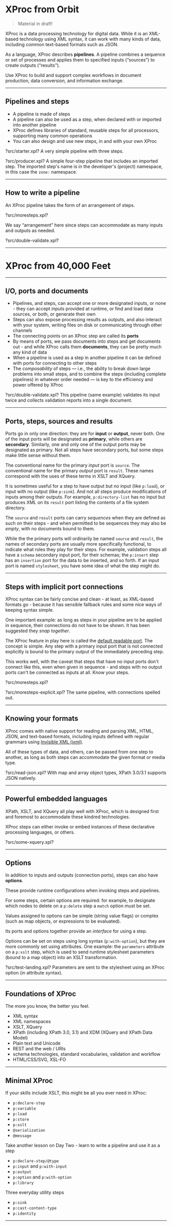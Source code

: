 # XProc from Orbit

> Material in draft!

XProc is a data processing technology for digital data. While it is an XML-based technology using XML syntax, it can work with many kinds of data, including common text-based formats such as JSON.

As a language, XProc describes **pipelines**. A pipeline combines a sequence or set of processes and applies them to specified inputs (<q>sources</q>) to create outputs (<q>results</q>).

Use XProc to build and support complex workflows in document production, data conversion, and information exchange.

---

## Pipelines and steps

- A pipeline is made of steps
- A pipeline can also be used as a step, when declared with or imported into another pipeline
- XProc defines libraries of standard, reusable steps for all processors, supporting many common operations
- You can also design and use new steps, in and with your own XProc

?src/starter.xpl? A very simple pipeline with three steps.

?src/producer.xpl? A simple four-step pipeline that includes an imported step. The imported step's name is in the developer's (project) namespace, in this case the `zone:` namespace.

---

## How to write a pipeline

An XProc pipeline takes the form of an arrangement of steps.

?src/moresteps.xpl?

We say <q>arrangement</q> here since steps can accommodate as many inputs and outputs as needed.

?src/double-validate.xpl?

---

# XProc from 40,000 Feet

---

## I/O, ports and documents

- Pipelines, and steps, can accept one or more designated inputs, or none - they can accept inputs provided at runtime, or find and load data sources, or both, or generate their own
- Steps can also expose processing results as outputs, and also interact with your system, writing files on disk or communicating through other channels
- The connecting points on an XProc step are called its **ports**
- By means of ports, we pass documents into steps and get documents out - and while XProc calls them **documents**, they can be pretty much any kind of data
- When a pipeline is used as a step in another pipeline it can be defined with ports for connecting to other steps
- The *composability* of steps — i.e., the ability to break down large problems into small steps, and to combine the steps (including complete pipelines) in whatever order needed — is key to the efficiency and power offered by XProc

?src/double-validate.xpl? This pipeline (same example) validates its input twice and collects validation reports into a single document.

---

## Ports, steps, sources and results

Ports go in only one direction: they are for **input** or **output**, never both. One of the input ports will be designated as **primary**, while others are **secondary**. Similarly, one and only one of the output ports may be designated as primary. Not all steps have secondary ports, but some steps make little sense without them.

The conventional name for the primary *input* port is `source`. The conventional name for the primary *output* port is `result`. These names correspond with the uses of these terms in XSLT and XQuery.

It is sometimes useful for a step to have output but no input (like `p:load`), or input with no output (like `p:sink`). And not all steps produce modifications of inputs among their outputs. For example, `p:directory-list` has no input but produces XML on its `result` port listing the contents of a file system directory.

The `source` and `result` ports can carry *sequences* when they are defined as such on their steps - and when permitted to be sequences they may also be *empty*, with no documents bound to them.

While the the primary ports will ordinarily be named `source` and `result`, the names of secondary ports are usually more specifically functional, to indicate what roles they play for their steps. For example, validation steps all have a `schema` secondary input port, for their schemas; the `p:insert` step has an `insertion` port for the data to be inserted, and so forth. If an input port is named `stylesheet`, you have some idea of what the step might do.

---

## Steps with implicit port connections

XProc syntax can be fairly concise and clean - at least, as XML-based formats go - because it has sensible fallback rules and some nice ways of keeping syntax simple.

One important example: as long as steps in your pipeline are to be applied in sequence, their connections do not have to be shown. It has been suggested they *snap together*.

The XProc feature in play here is called the [default readable port](https://spec.xproc.org/3.0/xproc/#connecting-the-drp). The concept is simple. Any step with a primary input port that is not connected explicitly is bound to the primary output of the immediately preceding step.

This works well, with the caveat that steps that have no input ports don't connect like this, even when given in sequence - and steps with no output ports can't be connected as inputs at all. Know your steps.

?src/moresteps.xpl?

?src/moresteps-explicit.xpl? The same pipeline, with connections spelled out.

---

## Knowing your formats

XProc comes with native support for reading and parsing XML, HTML, JSON, and text-based formats, including inputs defined with regular grammars using [Invisible XML (ixml)](https://invisiblexml.org).

All of these types of data, and others, can be passed from one step to another, as long as both steps can accommodate the given format or media type.

?src/read-json.xpl? With map and array object types, XPath 3.0/3.1 supports JSON natively. 

---

## Powerful embedded languages

XPath, XSLT, and XQuery all play well with XProc, which is designed first and foremost to accommodate these kindred technologies.

XProc steps can either invoke or embed instances of these declarative processing languages, or others.

?src/some-xquery.xpl?

---

## Options

In addition to inputs and outputs (connection ports), steps can also have **options**.

These provide runtime configurations when invoking steps and pipelines.

For some steps, certain options are required: for example, to designate which nodes to delete on a `p:delete` step a `match` option must be set.

Values assigned to options can be simple (string value flags) or complex (such as map objects, or expressions to be evaluated).

Its ports and options together provide an *interface* for using a step.

Options can be set on steps using long syntax (`p:with-option`), but they are more commonly set using attributes. One example: the `parameters` attribute on a `p:xslt` step, which is used to send runtime stylesheet parameters (bound to a map object) into an XSLT transformation. 

?src/test-landing.xpl? Parameters are sent to the stylesheet using an XProc option (in attribute syntax).

---

## Foundations of XProc

The more you know, the better you feel.

- XML syntax
- XML namespaces
- XSLT, XQuery
- XPath (including XPath 3.0, 3.1) and XDM (XQuery and XPath Data Model)
- Plain text and Unicode
- REST and the web / URIs
- schema technologies, standard vocabularies, validation and workflow
- HTML/CSS/SVG, XSL-FO

---

## Minimal XProc

If your skills include XSLT, this might be all you ever need in XProc:

  - `p:declare-step`
  - `p:variable`
  - `p:load`
  - `p:store`
  - `p:xslt`
  - `@serialization`
  - `@message`

Take another lesson on Day Two - learn to write a pipeline and use it as a step

  - `p:declare-step/@type`
  - `p:input` and `p:with-input`
  - `p:output`
  - `p:option` and `p:with-option`
  - `p:library`

Three everyday utility steps

  - `p:sink`
  - `p:cast-content-type`
  - `p:identity`

---

<!-- wap/ 2025 July and August with help from AG, SB and NTW -->